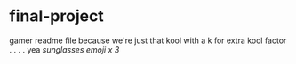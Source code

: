 # final-project
gamer readme file because we're just that kool
with a k for extra kool factor
.
.
.
.
yea
*sunglasses emoji x 3*
